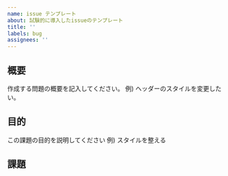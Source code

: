 ```yaml
---
name: issue テンプレート
about: 試験的に導入したissueのテンプレート
title: ''
labels: bug
assignees: ''
---
```


## 概要

作成する問題の概要を記入してください。
例) ヘッダーのスタイルを変更したい。

## 目的

この課題の目的を説明してください
例) スタイルを整える

## 課題
